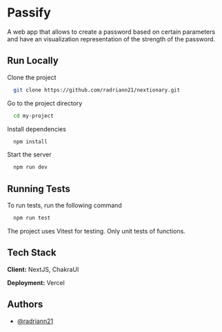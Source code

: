 
# Passify

A web app that allows to create a password based on certain parameters and have an visualization representation of the strength of the password.
## Run Locally

Clone the project

```bash
  git clone https://github.com/radriann21/nextionary.git
```

Go to the project directory

```bash
  cd my-project
```

Install dependencies

```bash
  npm install
```

Start the server

```bash
  npm run dev
```


## Running Tests

To run tests, run the following command

```bash
  npm run test
```

The project uses Vitest for testing. 
Only unit tests of functions.


## Tech Stack

**Client:** NextJS, ChakraUI

**Deployment:** Vercel


## Authors

- [@radriann21](https://www.github.com/radriann21)


